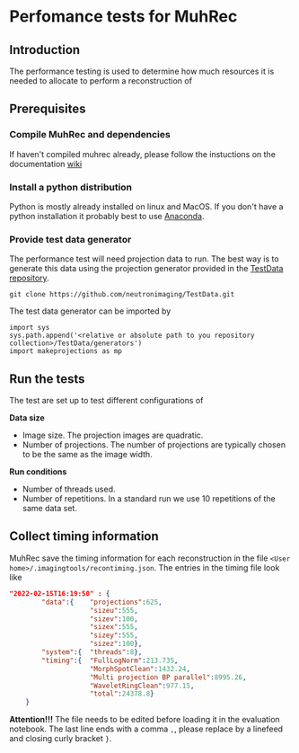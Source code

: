 # Perfomance tests for MuhRec
## Introduction
The performance testing is used to determine how much resources it is needed to allocate to perform a reconstruction of 

## Prerequisites

### Compile MuhRec and dependencies
If haven't compiled muhrec already, please follow the instuctions on the documentation [wiki](https://github.com/neutronimaging/imagingsuite/wiki)

### Install a python distribution
Python is mostly already installed on linux and MacOS. If you don't have a python installation it probably best to use [Anaconda](https://www.anaconda.com/products/individual). 

### Provide test data generator
The performance test will need projection data to run. The best way is to generate this data using the projection generator provided in the [TestData repository](https://github.com/neutronimaging/TestData).

```git clone https://github.com/neutronimaging/TestData.git```

The test data generator can be imported by
```
import sys
sys.path.append('<relative or absolute path to you repository collection>/TestData/generators')
import makeprojections as mp
```

## Run the tests
The test are set up to test different configurations of 

__Data size__
- Image size. The projection images are quadratic.
- Number of projections. The number of projections are typically chosen to be the same as the image width.

__Run conditions__
- Number of threads used.
- Number of repetitions. In a standard run we use 10 repetitions of the same data set.

## Collect timing information
MuhRec save the timing information for each reconstruction in the file ```<User home>/.imagingtools/recontiming.json```. 
The entries in the timing file look like
```json
"2022-02-15T16:19:50" : {
        "data":{    "projections":625, 
                    "sizeu":555, 
                    "sizev":100, 
                    "sizex":555, 
                    "sizey":555, 
                    "sizez":100},
        "system":{  "threads":8},
        "timing":{  "FullLogNorm":213.735, 
                    "MorphSpotClean":1432.24, 
                    "Multi projection BP parallel":8995.26, 
                    "WaveletRingClean":977.15, 
                    "total":24378.8}
    }
```

__Attention!!!__ The file needs to be edited before loading it in the evaluation notebook. The last line ends with a comma ```,```, please replace by a linefeed and closing curly bracket ```}```.



